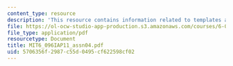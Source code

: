 ```yaml
---
content_type: resource
description: 'This resource contains information related to templates and header files. '
file: https://ol-ocw-studio-app-production.s3.amazonaws.com/courses/6-096-introduction-to-c-january-iap-2011/5706356f2987c55d0495cf622598cf02_MIT6_096IAP11_assn04.pdf
file_type: application/pdf
resourcetype: Document
title: MIT6_096IAP11_assn04.pdf
uid: 5706356f-2987-c55d-0495-cf622598cf02
---
```

